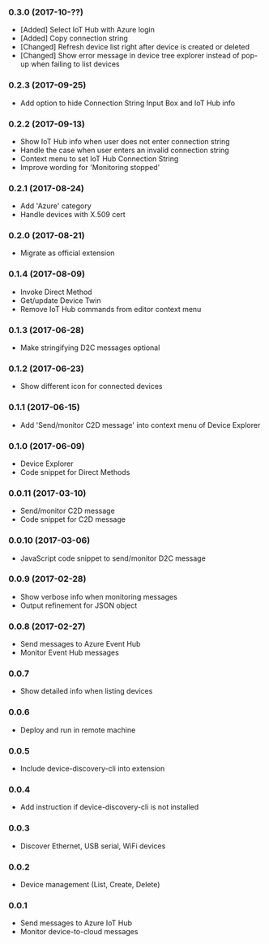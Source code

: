 ### 0.3.0 (2017-10-??)
* [Added] Select IoT Hub with Azure login
* [Added] Copy connection string
* [Changed] Refresh device list right after device is created or deleted
* [Changed] Show error message in device tree explorer instead of pop-up when failing to list devices

### 0.2.3 (2017-09-25)
* Add option to hide Connection String Input Box and IoT Hub info

### 0.2.2 (2017-09-13)
* Show IoT Hub info when user does not enter connection string
* Handle the case when user enters an invalid connection string
* Context menu to set IoT Hub Connection String
* Improve wording for 'Monitoring stopped'

### 0.2.1 (2017-08-24)
* Add 'Azure' category
* Handle devices with X.509 cert

### 0.2.0 (2017-08-21)
* Migrate as official extension

### 0.1.4 (2017-08-09)
* Invoke Direct Method
* Get/update Device Twin
* Remove IoT Hub commands from editor context menu

### 0.1.3 (2017-06-28)
* Make stringifying D2C messages optional

### 0.1.2 (2017-06-23)
* Show different icon for connected devices

### 0.1.1 (2017-06-15)
* Add 'Send/monitor C2D message' into context menu of Device Explorer

### 0.1.0 (2017-06-09)
* Device Explorer
* Code snippet for Direct Methods

### 0.0.11 (2017-03-10)
* Send/monitor C2D message
* Code snippet for C2D message

### 0.0.10 (2017-03-06)
* JavaScript code snippet to send/monitor D2C message

### 0.0.9 (2017-02-28)
* Show verbose info when monitoring messages
* Output refinement for JSON object

### 0.0.8 (2017-02-27)
* Send messages to Azure Event Hub
* Monitor Event Hub messages

### 0.0.7
* Show detailed info when listing devices

### 0.0.6
* Deploy and run in remote machine

### 0.0.5
* Include device-discovery-cli into extension

### 0.0.4
* Add instruction if device-discovery-cli is not installed 

### 0.0.3
* Discover Ethernet, USB serial, WiFi devices

### 0.0.2
* Device management (List, Create, Delete)

### 0.0.1
* Send messages to Azure IoT Hub
* Monitor device-to-cloud messages